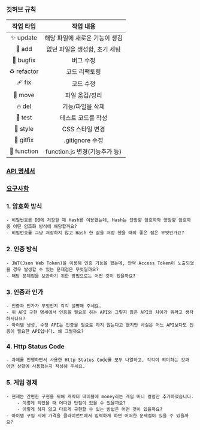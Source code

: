 ### 깃허브 규칙
|작업 타입|작업 내용|
|:---:|:---:|
|✨ update|해당 파일에 새로운 기능이 생김|
|🎉 add|없던 파일을 생성함, 초기 세팅|
|🐛 bugfix|버그 수정|
|♻️ refactor|코드 리팩토링|
|🩹 fix|코드 수정|
|🚚 move|파일 옮김/정리|
|🔥 del|기능/파일을 삭제|
|🍻 test|테스트 코드를 작성|
|💄 style|CSS 스타일 변경|
|🙈 gitfix|.gitignore 수정|
|🔨 function|function.js 변경(기능추가 등)|

### [API 명세서](https://industrious-lasagna-717.notion.site/Node-js-API-fd72562f94f24d9cb4e50847729ad95a?pvs=4)
### [요구사항](https://teamsparta.notion.site/Node-js-7e1595e689fe42098ca942cbbd31425d)

### 1. **암호화 방식**
    - 비밀번호를 DB에 저장할 때 Hash를 이용했는데, Hash는 단방향 암호화와 양방향 암호화 중 어떤 암호화 방식에 해당할까요?
    - 비밀번호를 그냥 저장하지 않고 Hash 한 값을 저장 했을 때의 좋은 점은 무엇인가요?
### 2. **인증 방식**
    - JWT(Json Web Token)을 이용해 인증 기능을 했는데, 만약 Access Token이 노출되었을 경우 발생할 수 있는 문제점은 무엇일까요?
    - 해당 문제점을 보완하기 위한 방법으로는 어떤 것이 있을까요?
### 3. **인증과 인가**
    - 인증과 인가가 무엇인지 각각 설명해 주세요.
    - 위 API 구현 명세에서 인증을 필요로 하는 API와 그렇지 않은 API의 차이가 뭐라고 생각하시나요?
    - 아이템 생성, 수정 API는 인증을 필요로 하지 않는다고 했지만 사실은 어느 API보다도 인증이 필요한 API입니다. 왜 그럴까요?
### 4. **Http Status Code**
    - 과제를 진행하면서 사용한 Http Status Code를 모두 나열하고, 각각이 의미하는 것과 어떤 상황에 사용했는지 작성해 주세요.
### 5. **게임 경제**
    - 현재는 간편한 구현을 위해 캐릭터 테이블에 money라는 게임 머니 컬럼만 추가하였습니다.
        - 이렇게 되었을 때 어떠한 단점이 있을 수 있을까요?
        - 이렇게 하지 않고 다르게 구현할 수 있는 방법은 어떤 것이 있을까요?
    - 아이템 구입 시에 가격을 클라이언트에서 입력하게 하면 어떠한 문제점이 있을 수 있을까요?
